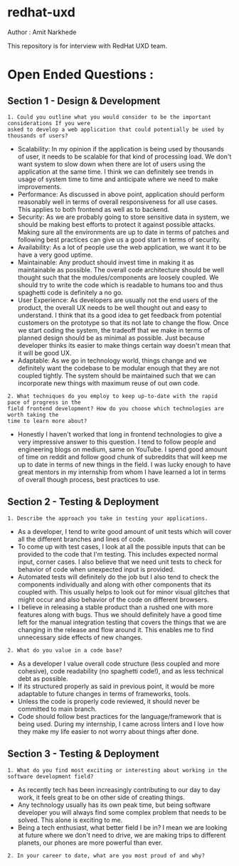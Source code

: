 # redhat-uxd

Author : Amit Narkhede

This repository is for interview with RedHat UXD team.

# Open Ended Questions :

## Section 1 - Design & Development

```
1. Could you outline what you would consider to be the important considerations If you were
asked to develop a web application that could potentially be used by thousands of users?
```
- Scalability: In my opinion if the application is being used by thousands of user, it needs to be scalable for that kind of processing load. We don't want system to slow down when there are lot of users using the application at the same time. I think we can definitely see trends in usage of system time to time and anticipate where we need to make improvements.
- Performance: As discussed in above point, application should perform reasonably well in terms of overall responsiveness for all use cases. This applies to both frontend as well as to backend.
- Security: As we are probably going to store sensitive data in system, we should be making best efforts to protect it against possible attacks. Making sure all the environments are up to date in terms of patches and following best practices can give us a good start in terms of security.
- Availability: As a lot of people use the web application, we want it to be have a very good uptime.
- Maintainable: Any product should invest time in making it as maintainable as possible. The overall code architecture should be well thought such that the modules/components are loosely coupled. We should try to write the code which is readable to humans too and thus spaghetti code is definitely a no go.
- User Experience: As developers are usually not the end users of the product, the overall UX needs to be well thought out and easy to understand. I think that its a good idea to get feedback from potential customers on the prototype so that its not late to change the flow. Once we start coding the system, the tradeoff that we make in terms of planned design should be as minimal as possible. Just because developer thinks its easier to make things certain way doesn't mean that it will be good UX.
- Adaptable: As we go in technology world, things change and we definitely want the codebase to be modular enough that they are not coupled tightly. The system should be maintained such that we can incorporate new things with maximum reuse of out own code.

```
2. What techniques do you employ to keep up-to-date with the rapid pace of progress in the
field frontend development? How do you choose which technologies are worth taking the
time to learn more about?
```

- Honestly I haven't worked that long in frontend technologies to give a very impressive answer to this question. I tend to follow people and engineering blogs on medium, same on YouTube. I spend good amount of time on reddit and follow good chunk of subreddits that will keep me up to date in terms of new things in the field. I was lucky enough to have great mentors in my internship from whom I have learned a lot in terms of overall though process, best practices to use.

## Section 2 - Testing & Deployment

```
1. Describe the approach you take in testing your applications.
```

- As a developer, I tend to write good amount of unit tests which will cover all the different branches and lines of code.
- To come up with test cases, I look at all the possible inputs that can be provided to the code that I'm testing. This includes expected normal input, corner cases. I also believe that we need unit tests to check for behavior of code when unexpected input is provided.
- Automated tests will definitely do the job but I also tend to check the components individually and along with other components that its coupled with. This usually helps to look out for minor visual glitches that might occur and also behavior of the code on different browsers.
- I believe in releasing a stable product than a rushed one with more features along with bugs. Thus we should definitely have a good time left for the manual integration testing that covers the things that we are changing in the release and flow around it. This enables me to find unnecessary side effects of new changes.


```
2. What do you value in a code base?
```

- As a developer I value overall code structure (less coupled and more cohesive), code readability (no spaghetti code!), and as less technical debt as possible.
- If its structured properly as said in previous point, it would be more adaptable to future changes in terms of frameworks, tools.
- Unless the code is properly code reviewed, it should never be committed to main branch.
- Code should follow best practices for the language/framework that is being used. During my internship, I came across linters and I love how they make my life easier to not worry about things after done.

## Section 3 - Testing & Deployment
```
1. What do you find most exciting or interesting about working in the software development field?
```

- As recently tech has been increasingly contributing to our day to day work, it feels great to be on other side of creating things.
- Any technology usually has its own peak time, but being software developer you will always find some complex problem that needs to be solved. This alone is exciting to me.
- Being a tech enthusiast, what better field I be in? I mean we are looking at future where we don't need to drive, we are making trips to different planets, our phones are more powerful than ever.

```
2. In your career to date, what are you most proud of and why?
```

